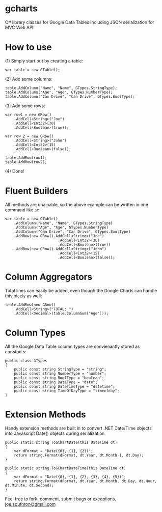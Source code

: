 gcharts
=======

C# library classes for Google Data Tables including JSON serialization for MVC Web API

How to use
==========

(1) Simply start out by creating a table:

    var table = new GTable();

(2) Add some columns:

    table.AddColumn("Name", "Name", GTypes.StringType); 
    table.AddColumn("Age", "Age", GTypes.NumberType); 
    table.AddColumn("Can Drive", "Can Drive", GTypes.BoolType); 

(3) Add some rows:

    var row1 = new GRow()
        .AddCell<String>("Joe")
        .AddCell<Int32>(30)
        .AddCell<Boolean>(true));
                    
    var row 2 = new GRow()
        .AddCell<String>("John")
        .AddCell<Int32>(15)
        .AddCell<Boolean>(false));
      
    table.AddRow(row1);
    table.AddRow(row2);

(4) Done!

Fluent Builders
===============

All methods are chainable, so the above example can be written in one command like so:

    var table = new GTable()
        .AddColumn("Name", "Name", GTypes.StringType)
        .AddColumn("Age", "Age", GTypes.NumberType)
        .AddColumn("Can Drive", "Can Drive", GTypes.BoolType)
        .AddRow(new GRow().AddCell<String>("Joe")
                            .AddCell<Int32>(30)
                            .AddCell<Boolean>(true))
        .AddRow(new GRow().AddCell<String>("John")
                            .AddCell<Int32>(15)
                            .AddCell<Boolean>(false));
                        
Column Aggregators
==================

Total lines can easily be added, even though the Google Charts can handle this nicely as well:

    table.AddRow(new GRow()
        .AddCell<String>("TOTAL: ")
        .AddCell<Decimal>(table.ColumnSum("Age")));
    
Column Types
============

All the Google Data Table column types are convienantly stored as constants:

    public class GTypes
    {
        public const string StringType = "string";
        public const string NumberType = "number";
        public const string BoolType = "boolean"; 
        public const string DateType = "date"; 
        public const string DateTimeType = "datetime"; 
        public const string TimeOfDayType = "timeofday"; 
    }

Extension Methods
=================

Handy extension methods are built in to convert .NET Date/Time objects into Javascript Date() objects during serialization

    public static string ToGChartDate(this DateTime dt)
    {
        var dFormat = "Date({0}, {1}, {2})";
        return string.Format(dFormat, dt.Year, dt.Month-1, dt.Day);
    }

    public static string ToGChartDateTime(this DateTime dt)
    {
        var dFormat = "Date({0}, {1}, {2}, {3}, {4}, {5})";
        return string.Format(dFormat, dt.Year, dt.Month, dt.Day, dt.Hour, dt.Minute, dt.Second);
    }


Feel free to fork, comment, submit bugs or exceptions, joe.southron@gmail.com
